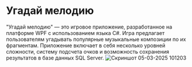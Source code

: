 # Угадай мелодию
"Угадай мелодию" — это игровое приложение, разработанное на платформе WPF с использованием языка C#. Игра предлагает пользователям угадывать популярные музыкальные композиции по их фрагментам. Приложение включает в себя несколько уровней сложности, систему подсчета очков и возможность сохранения результатов в базе данных SQL Server.
![Скриншот 05-03-2025 101203](https://github.com/user-attachments/assets/16f4bae1-2952-46e2-9131-4dc2bf8b740b)

